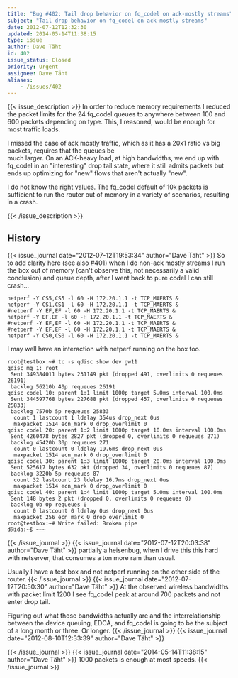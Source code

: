 ```yaml
---
title: "Bug #402: Tail drop behavior on fq_codel on ack-mostly streams"
subject: "Tail drop behavior on fq_codel on ack-mostly streams"
date: 2012-07-12T12:32:30
updated: 2014-05-14T11:38:15
type: issue
author: Dave Täht
id: 402
issue_status: Closed
priority: Urgent
assignee: Dave Täht
aliases:
    - /issues/402
---
```


{{< issue_description >}}
In order to reduce memory requirements I reduced the packet limits for
the 24 fq\_codel queues to anywhere between 100 and 600 packets
depending on type. This, I reasoned, would be enough for most traffic
loads.

I missed the case of ack mostly traffic, which as it has a 20x1 ratio vs
big packets, requires that the queues be\
much larger. On an ACK-heavy load, at high bandwidths, we end up with
fq\_codel in an "interesting" drop tail state, where it still admits
packets but ends up optimizing for "new" flows that aren't actually
"new".

I do not know the right values. The fq\_codel default of 10k packets is
sufficient to run the router out of memory in a variety of scenarios,
resulting in a crash.


{{< /issue_description >}}

## History
{{< issue_journal date="2012-07-12T19:53:34" author="Dave Täht" >}}
So to add clarity here (see also \#401) when I do non-ack mostly streams
I run the box out of memory (can't observe this, not necessarily a valid
conclusion) and queue depth, after I went back to pure codel I can still
crash...

    netperf -Y CS5,CS5 -l 60 -H 172.20.1.1 -t TCP_MAERTS &
    netperf -Y CS1,CS1 -l 60 -H 172.20.1.1 -t TCP_MAERTS &
    #netperf -Y EF,EF -l 60 -H 172.20.1.1 -t TCP_MAERTS &
    netperf -Y EF,EF -l 60 -H 172.20.1.1 -t TCP_MAERTS &
    #netperf -Y EF,EF -l 60 -H 172.20.1.1 -t TCP_MAERTS &
    #netperf -Y EF,EF -l 60 -H 172.20.1.1 -t TCP_MAERTS &
    netperf -Y CS0,CS0 -l 60 -H 172.20.1.1 -t TCP_MAERTS &

I may well have an interaction with netperf running on the box too.

    root@testbox:~# tc -s qdisc show dev gw11
    qdisc mq 1: root 
     Sent 349384011 bytes 231149 pkt (dropped 491, overlimits 0 requeues 26191) 
     backlog 56210b 40p requeues 26191 
    qdisc codel 10: parent 1:1 limit 1000p target 5.0ms interval 100.0ms 
     Sent 344597768 bytes 227688 pkt (dropped 457, overlimits 0 requeues 25833) 
     backlog 7570b 5p requeues 25833 
      count 1 lastcount 1 ldelay 354us drop_next 0us
      maxpacket 1514 ecn_mark 0 drop_overlimit 0
    qdisc codel 20: parent 1:2 limit 1000p target 10.0ms interval 100.0ms 
     Sent 4260478 bytes 2827 pkt (dropped 0, overlimits 0 requeues 271) 
     backlog 45420b 30p requeues 271 
      count 0 lastcount 0 ldelay 19.6ms drop_next 0us
      maxpacket 1514 ecn_mark 0 drop_overlimit 0
    qdisc codel 30: parent 1:3 limit 1000p target 20.0ms interval 100.0ms 
     Sent 525617 bytes 632 pkt (dropped 34, overlimits 0 requeues 87) 
     backlog 3220b 5p requeues 87 
      count 32 lastcount 23 ldelay 16.7ms drop_next 0us
      maxpacket 1514 ecn_mark 0 drop_overlimit 0
    qdisc codel 40: parent 1:4 limit 1000p target 5.0ms interval 100.0ms 
     Sent 148 bytes 2 pkt (dropped 0, overlimits 0 requeues 0) 
     backlog 0b 0p requeues 0 
      count 0 lastcount 0 ldelay 0us drop_next 0us
      maxpacket 256 ecn_mark 0 drop_overlimit 0
    root@testbox:~# Write failed: Broken pipe
    d@ida:~$ ~~~
{{< /issue_journal >}}
{{< issue_journal date="2012-07-12T20:03:38" author="Dave Täht" >}}
partially a heisenbug, when I drive this this hard with netserver, that
consumes a ton more ram than usual.

Usually I have a test box and not netperf running on the other side of
the router.
{{< /issue_journal >}}
{{< issue_journal date="2012-07-12T20:50:30" author="Dave Täht" >}}
At the observed wireless bandwidths with packet limit 1200 I see
fq\_codel peak at around 700 packets and not enter drop tail.

Figuring out what those bandwidths actually are and the
interrelationship between the device queuing, EDCA, and fq\_codel is
going to be the subject of a long month or three. Or longer.
{{< /issue_journal >}}
{{< issue_journal date="2012-08-10T12:33:39" author="Dave Täht" >}}

{{< /issue_journal >}}
{{< issue_journal date="2014-05-14T11:38:15" author="Dave Täht" >}}
1000 packets is enough at most speeds.
{{< /issue_journal >}}

